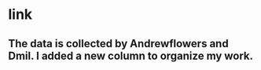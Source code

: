 # link
## The data is collected by Andrewflowers and Dmil. I added a new column to organize my work. 
